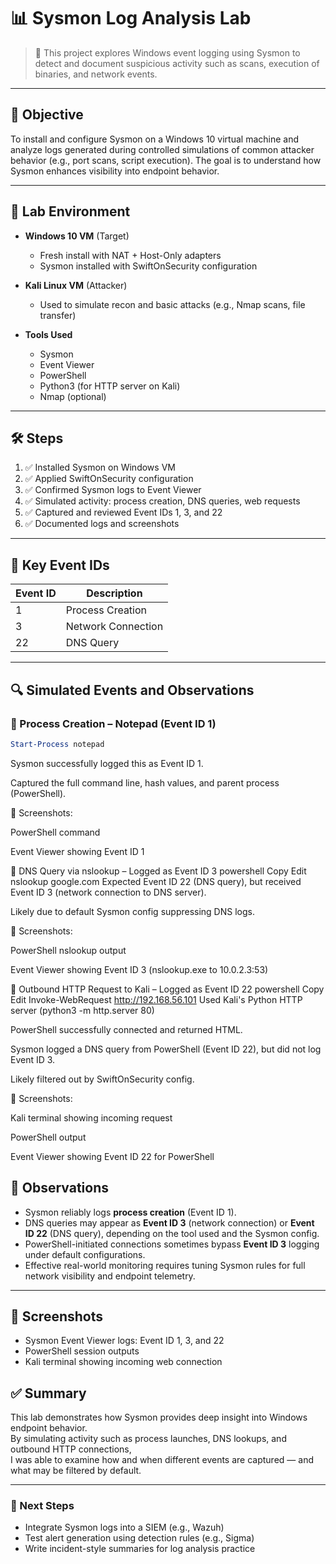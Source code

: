 # 📊 Sysmon Log Analysis Lab

> 📝 This project explores Windows event logging using Sysmon to detect and document suspicious activity such as scans, execution of binaries, and network events.

---

## 🎯 Objective

To install and configure Sysmon on a Windows 10 virtual machine and analyze logs generated during controlled simulations of common attacker behavior (e.g., port scans, script execution). The goal is to understand how Sysmon enhances visibility into endpoint behavior.

---

## 🧪 Lab Environment

- **Windows 10 VM** (Target)  
  - Fresh install with NAT + Host-Only adapters  
  - Sysmon installed with SwiftOnSecurity configuration  

- **Kali Linux VM** (Attacker)  
  - Used to simulate recon and basic attacks (e.g., Nmap scans, file transfer)  

- **Tools Used**  
  - Sysmon  
  - Event Viewer  
  - PowerShell  
  - Python3 (for HTTP server on Kali)  
  - Nmap (optional)

---

## 🛠️ Steps

1. ✅ Installed Sysmon on Windows VM
2. ✅ Applied SwiftOnSecurity configuration
3. ✅ Confirmed Sysmon logs to Event Viewer
4. ✅ Simulated activity: process creation, DNS queries, web requests
5. ✅ Captured and reviewed Event IDs 1, 3, and 22
6. ✅ Documented logs and screenshots

---

## 🧠 Key Event IDs

| Event ID | Description          |
|----------|----------------------|
| 1        | Process Creation     |
| 3        | Network Connection   |
| 22       | DNS Query            |

---

## 🔍 Simulated Events and Observations

### 🔹 Process Creation – Notepad (Event ID 1)

```powershell
Start-Process notepad
```
Sysmon successfully logged this as Event ID 1.

Captured the full command line, hash values, and parent process (PowerShell).

📸 Screenshots:

PowerShell command

Event Viewer showing Event ID 1

🔹 DNS Query via nslookup – Logged as Event ID 3
powershell
Copy
Edit
nslookup google.com
Expected Event ID 22 (DNS query), but received Event ID 3 (network connection to DNS server).

Likely due to default Sysmon config suppressing DNS logs.

📸 Screenshots:

PowerShell nslookup output

Event Viewer showing Event ID 3 (nslookup.exe to 10.0.2.3:53)

🔹 Outbound HTTP Request to Kali – Logged as Event ID 22
powershell
Copy
Edit
Invoke-WebRequest http://192.168.56.101
Used Kali's Python HTTP server (python3 -m http.server 80)

PowerShell successfully connected and returned HTML.

Sysmon logged a DNS query from PowerShell (Event ID 22), but did not log Event ID 3.

Likely filtered out by SwiftOnSecurity config.

📸 Screenshots:

Kali terminal showing incoming request

PowerShell output

Event Viewer showing Event ID 22 for PowerShell

## 🧠 Observations

- Sysmon reliably logs **process creation** (Event ID 1).  
- DNS queries may appear as **Event ID 3** (network connection) or **Event ID 22** (DNS query), depending on the tool used and the Sysmon config.  
- PowerShell-initiated connections sometimes bypass **Event ID 3** logging under default configurations.  
- Effective real-world monitoring requires tuning Sysmon rules for full network visibility and endpoint telemetry.

---

## 📸 Screenshots

- Sysmon Event Viewer logs: Event ID 1, 3, and 22  
- PowerShell session outputs  
- Kali terminal showing incoming web connection


## ✅ Summary

This lab demonstrates how Sysmon provides deep insight into Windows endpoint behavior.  
By simulating activity such as process launches, DNS lookups, and outbound HTTP connections,  
I was able to examine how and when different events are captured — and what may be filtered by default.

---

### 🧭 Next Steps

- Integrate Sysmon logs into a SIEM (e.g., Wazuh)  
- Test alert generation using detection rules (e.g., Sigma)  
- Write incident-style summaries for log analysis practice


